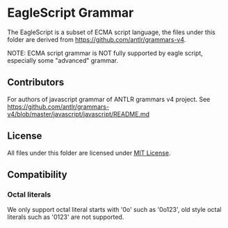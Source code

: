 # EagleScript Grammar

The EagleScript is a subset of ECMA script language, the files under
this folder are derived from https://github.com/antlr/grammars-v4.

NOTE: ECMA script grammar is NOT fully supported by eagle script,
especially some "advanced" grammar.

## Contributors

For authors of javascript grammar of ANTLR grammars v4 project.
See https://github.com/antlr/grammars-v4/blob/master/javascript/javascript/README.md

## License

All files under this folder are licensed under [MIT License](https://opensource.org/licenses/MIT).

## Compatibility
### Octal literals
We only support octal literal starts with '0o' such as '0o123', old style octal literals such as '0123' are not supported.
